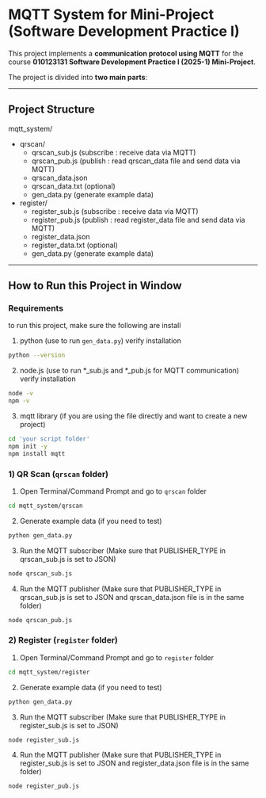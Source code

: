 # MQTT System for Mini-Project (Software Development Practice I)

This project implements a **communication protocol using MQTT** for the course **010123131 Software Development Practice I (2025-1) Mini-Project**.  

The project is divided into **two main parts**:

---

## Project Structure
mqtt_system/
- qrscan/
   - qrscan_sub.js (subscribe : receive data via MQTT)
   - qrscan_pub.js (publish : read qrscan_data file and send data via MQTT)
   - qrscan_data.json
   - qrscan_data.txt (optional)
   - gen_data.py (generate example data)
- register/
   - register_sub.js (subscribe : receive data via MQTT)
   - register_pub.js (publish : read register_data file and send data via MQTT)
   - register_data.json
   - register_data.txt (optional)
   - gen_data.py (generate example data)

---

## How to Run this Project in Window

### Requirements

to run this project, make sure the following are install

1. python (use to run `gen_data.py`)
verify installation
```bash
python --version
```
2. node.js (use to run *_sub.js and *_pub.js for MQTT communication)
verify installation
```bash
node -v
npm -v
```
3. mqtt library (if you are using the file directly and want to create a new project)
```bash
cd 'your script folder'
npm init -y
npm install mqtt
```

### 1) QR Scan (`qrscan` folder)

1. Open Terminal/Command Prompt and go to `qrscan` folder
```bash
cd mqtt_system/qrscan
```
2. Generate example data (if you need to test)
```bash
python gen_data.py
```
3. Run the MQTT subscriber (Make sure that PUBLISHER_TYPE in qrscan_sub.js is set to JSON)
```bash
node qrscan_sub.js
```
4. Run the MQTT publisher (Make sure that PUBLISHER_TYPE in qrscan_sub.js is set to JSON and qrscan_data.json file is in the same folder)
```bash
node qrscan_pub.js
```

### 2) Register (`register` folder)

1. Open Terminal/Command Prompt and go to `register` folder
```bash
cd mqtt_system/register
```
2. Generate example data (if you need to test)
```bash
python gen_data.py
```
3. Run the MQTT subscriber (Make sure that PUBLISHER_TYPE in register_sub.js is set to JSON)
```bash
node register_sub.js
```
4. Run the MQTT publisher (Make sure that PUBLISHER_TYPE in register_sub.js is set to JSON and register_data.json file is in the same folder)
```bash
node register_pub.js
```



